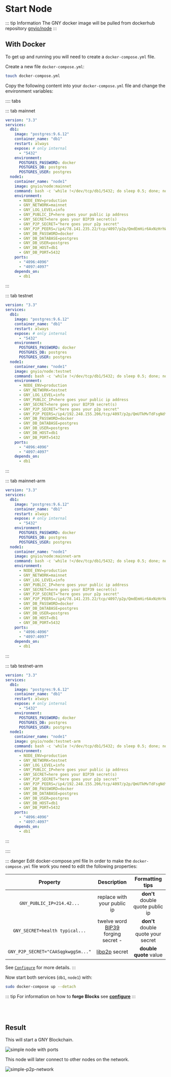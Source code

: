 # Start Node

::: tip Information
The GNY docker image will be pulled from dockerhub repository [gnyio/node](https://hub.docker.com/repository/docker/gnyio/node)
:::

## With Docker

To get up and running you will need to create a `docker-compose.yml` file.

Create a new file `docker-compose.yml`:

```bash
touch docker-compose.yml
```

Copy the following content into your `docker-compose.yml` file and change the environment variables:

:::: tabs

::: tab mainnet

```yml
version: "3.3"
services:
  db1:
    image: "postgres:9.6.12"
    container_name: "db1"
    restart: always
    expose: # only internal
      - "5432"
    environment:
      POSTGRES_PASSWORD: docker
      POSTGRES_DB: postgres
      POSTGRES_USER: postgres
  node1:
    container_name: "node1"
    image: gnyio/node:mainnet
    command: bash -c 'while !</dev/tcp/db1/5432; do sleep 0.5; done; node packages/main/dist/src/app'
    environment:
      - NODE_ENV=production
      - GNY_NETWORK=mainnet
      - GNY_LOG_LEVEL=info
      - GNY_PUBLIC_IP=here goes your public ip address
      - GNY_SECRET=here goes your BIP39 secret(s)
      - GNY_P2P_SECRET="here goes your p2p secret"
      - GNY_P2P_PEERS=/ip4/78.141.235.22/tcp/4097/p2p/QmdEmHir6AxNzHrhWBJ3PfUddRBabmmEGmdSaCenrKMCUh
      - GNY_DB_PASSWORD=docker
      - GNY_DB_DATABASE=postgres
      - GNY_DB_USER=postgres
      - GNY_DB_HOST=db1
      - GNY_DB_PORT=5432
    ports:
      - "4096:4096"
      - "4097:4097"
    depends_on:
      - db1
```

:::

::: tab testnet

```yml
version: "3.3"
services:
  db1:
    image: "postgres:9.6.12"
    container_name: "db1"
    restart: always
    expose: # only internal
      - "5432"
    environment:
      POSTGRES_PASSWORD: docker
      POSTGRES_DB: postgres
      POSTGRES_USER: postgres
  node1:
    container_name: "node1"
    image: gnyio/node:testnet
    command: bash -c 'while !</dev/tcp/db1/5432; do sleep 0.5; done; node packages/main/dist/src/app'
    environment:
      - NODE_ENV=production
      - GNY_NETWORK=testnet
      - GNY_LOG_LEVEL=info
      - GNY_PUBLIC_IP=here goes your public ip address
      - GNY_SECRET=here goes your BIP39 secret(s)
      - GNY_P2P_SECRET="here goes your p2p secret"
      - GNY_P2P_PEERS=/ip4/192.248.155.206/tcp/4097/p2p/QmUTkMvTdFsgNdtYMcN6U7VHBMzcVbg2oC3xYCagCJbRNs
      - GNY_DB_PASSWORD=docker
      - GNY_DB_DATABASE=postgres
      - GNY_DB_USER=postgres
      - GNY_DB_HOST=db1
      - GNY_DB_PORT=5432
    ports:
      - "4096:4096"
      - "4097:4097"
    depends_on:
      - db1
```

:::

::: tab mainnet-arm

```yml
version: "3.3"
services:
  db1:
    image: "postgres:9.6.12"
    container_name: "db1"
    restart: always
    expose: # only internal
      - "5432"
    environment:
      POSTGRES_PASSWORD: docker
      POSTGRES_DB: postgres
      POSTGRES_USER: postgres
  node1:
    container_name: "node1"
    image: gnyio/node:mainnet-arm
    command: bash -c 'while !</dev/tcp/db1/5432; do sleep 0.5; done; node packages/main/dist/src/app'
    environment:
      - NODE_ENV=production
      - GNY_NETWORK=mainnet
      - GNY_LOG_LEVEL=info
      - GNY_PUBLIC_IP=here goes your public ip address
      - GNY_SECRET=here goes your BIP39 secret(s)
      - GNY_P2P_SECRET="here goes your p2p secret"
      - GNY_P2P_PEERS=/ip4/78.141.235.22/tcp/4097/p2p/QmdEmHir6AxNzHrhWBJ3PfUddRBabmmEGmdSaCenrKMCUh
      - GNY_DB_PASSWORD=docker
      - GNY_DB_DATABASE=postgres
      - GNY_DB_USER=postgres
      - GNY_DB_HOST=db1
      - GNY_DB_PORT=5432
    ports:
      - "4096:4096"
      - "4097:4097"
    depends_on:
      - db1
```

:::

::: tab testnet-arm

```yml
version: "3.3"
services:
  db1:
    image: "postgres:9.6.12"
    container_name: "db1"
    restart: always
    expose: # only internal
      - "5432"
    environment:
      POSTGRES_PASSWORD: docker
      POSTGRES_DB: postgres
      POSTGRES_USER: postgres
  node1:
    container_name: "node1"
    image: gnyio/node:testnet-arm
    command: bash -c 'while !</dev/tcp/db1/5432; do sleep 0.5; done; node packages/main/dist/src/app'
    environment:
      - NODE_ENV=production
      - GNY_NETWORK=testnet
      - GNY_LOG_LEVEL=info
      - GNY_PUBLIC_IP=here goes your public ip address
      - GNY_SECRET=here goes your BIP39 secret(s)
      - GNY_P2P_SECRET="here goes your p2p secret"
      - GNY_P2P_PEERS=/ip4/192.248.155.206/tcp/4097/p2p/QmUTkMvTdFsgNdtYMcN6U7VHBMzcVbg2oC3xYCagCJbRNs
      - GNY_DB_PASSWORD=docker
      - GNY_DB_DATABASE=postgres
      - GNY_DB_USER=postgres
      - GNY_DB_HOST=db1
      - GNY_DB_PORT=5432
    ports:
      - "4096:4096"
      - "4097:4097"
    depends_on:
      - db1
```

:::

::::

::: danger Edit docker-compose.yml file
In order to make the `docker-compose.yml` file work you need to edit the following properties:

|              Property              |                                 Description                                  |          Formatting tips           |
| :--------------------------------: | :--------------------------------------------------------------------------: | :--------------------------------: |
|     `GNY_PUBLIC_IP=214.42...`      |                         replace with your public ip                          |  **don't** double quote public ip  |
|   `GNY_SECRET=health typical...`   | twelve word [BIP39](https://en.bitcoin.it/wiki/Seed_phrase) forging secret - | **don't** double quote your secret |
| `GNY_P2P_SECRET="CAASqgkwggSm..."` |            [libp2p](https://github.com/libp2p/js-libp2p/) secret             |       **double quote** value       |

See [`Configure`](./configure) for more details.
:::

Now start both services (`db1`, `node1`) with:

```bash
sudo docker-compose up --detach
```

::: tip
For information on how to **forge Blocks** see [**configure**](./configure)
:::

<br/>
<br/>

## Result

This will start a GNY Blockchain.

![simple node with ports](../.vuepress/public/simple-node-with-ports.png)

This node will later connect to other nodes on the network.

![simple-p2p-network](../.vuepress/public/simple-p2p-network.png)
